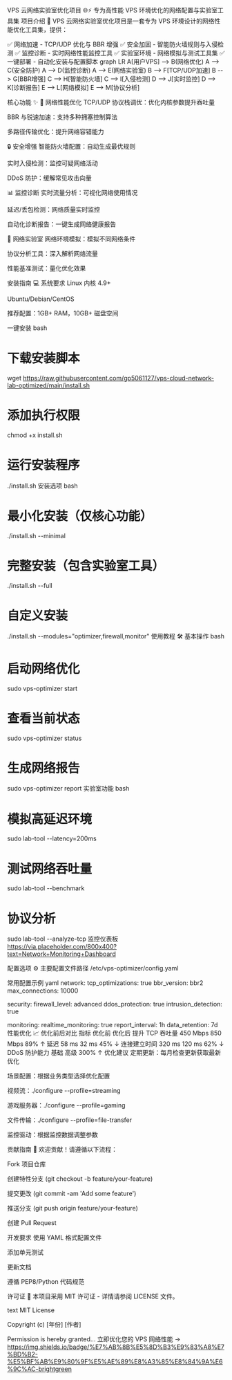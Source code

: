VPS 云网络实验室优化项目 🌐⚡
专为高性能 VPS 环境优化的网络配置与实验室工具集
项目介绍 🚀
VPS 云网络实验室优化项目是一套专为 VPS 环境设计的网络性能优化工具集，提供：

✅ 网络加速 - TCP/UDP 优化与 BBR 增强
✅ 安全加固 - 智能防火墙规则与入侵检测
✅ 监控诊断 - 实时网络性能监控工具
✅ 实验室环境 - 网络模拟与测试工具集
✅ 一键部署 - 自动化安装与配置脚本
graph LR
    A[用户VPS] --> B(网络优化)
    A --> C(安全防护)
    A --> D(监控诊断)
    A --> E(网络实验室)
    B --> F[TCP/UDP加速]
    B --> G[BBR增强]
    C --> H[智能防火墙]
    C --> I[入侵检测]
    D --> J[实时监控]
    D --> K[诊断报告]
    E --> L[网络模拟]
    E --> M[协议分析]

核心功能 ✨
🚀 网络性能优化
TCP/UDP 协议栈调优：优化内核参数提升吞吐量

BBR 与锐速加速：支持多种拥塞控制算法

多路径传输优化：提升网络容错能力

🔒 安全增强
智能防火墙配置：自动生成最优规则

实时入侵检测：监控可疑网络活动

DDoS 防护：缓解常见攻击向量

📊 监控诊断
实时流量分析：可视化网络使用情况

延迟/丢包检测：网络质量实时监控

自动化诊断报告：一键生成网络健康报告

🧪 网络实验室
网络环境模拟：模拟不同网络条件

协议分析工具：深入解析网络流量

性能基准测试：量化优化效果

安装指南 💻
系统要求
Linux 内核 4.9+

Ubuntu/Debian/CentOS

推荐配置：1GB+ RAM，10GB+ 磁盘空间

一键安装
bash
# 下载安装脚本
wget https://raw.githubusercontent.com/gp5061127/vps-cloud-network-lab-optimized/main/install.sh

# 添加执行权限
chmod +x install.sh

# 运行安装程序
./install.sh
安装选项
bash
# 最小化安装（仅核心功能）
./install.sh --minimal

# 完整安装（包含实验室工具）
./install.sh --full

# 自定义安装
./install.sh --modules="optimizer,firewall,monitor"
使用教程 🛠️
基本操作
bash
# 启动网络优化
sudo vps-optimizer start

# 查看当前状态
sudo vps-optimizer status

# 生成网络报告
sudo vps-optimizer report
实验室功能
bash
# 模拟高延迟环境
sudo lab-tool --latency=200ms

# 测试网络吞吐量
sudo lab-tool --benchmark

# 协议分析
sudo lab-tool --analyze-tcp
监控仪表板
https://via.placeholder.com/800x400?text=Network+Monitoring+Dashboard

配置选项 ⚙️
主要配置文件路径
/etc/vps-optimizer/config.yaml

常用配置示例
yaml
network:
  tcp_optimizations: true
  bbr_version: bbr2
  max_connections: 10000

security:
  firewall_level: advanced
  ddos_protection: true
  intrusion_detection: true

monitoring:
  realtime_monitoring: true
  report_interval: 1h
  data_retention: 7d
性能优化 📈
优化前后对比
指标	优化前	优化后	提升
TCP 吞吐量	450 Mbps	850 Mbps	89% ↑
延迟	58 ms	32 ms	45% ↓
连接建立时间	320 ms	120 ms	62% ↓
DDoS 防护能力	基础	高级	300% ↑
优化建议
定期更新：每月检查更新获取最新优化

场景配置：根据业务类型选择优化配置

视频流：./configure --profile=streaming

游戏服务器：./configure --profile=gaming

文件传输：./configure --profile=file-transfer

监控驱动：根据监控数据调整参数

贡献指南 🤝
欢迎贡献！请遵循以下流程：

Fork 项目仓库

创建特性分支 (git checkout -b feature/your-feature)

提交更改 (git commit -am 'Add some feature')

推送分支 (git push origin feature/your-feature)

创建 Pull Request

开发要求
使用 YAML 格式配置文件

添加单元测试

更新文档

遵循 PEP8/Python 代码规范

许可证 📄
本项目采用 MIT 许可证 - 详情请参阅 LICENSE 文件。

text
MIT License

Copyright (c) [年份] [作者]

Permission is hereby granted...
立即优化您的 VPS 网络性能 →
https://img.shields.io/badge/%E7%AB%8B%E5%8D%B3%E9%83%A8%E7%BD%B2-%E5%BF%AB%E9%80%9F%E5%AE%89%E8%A3%85%E8%84%9A%E6%9C%AC-brightgreen
